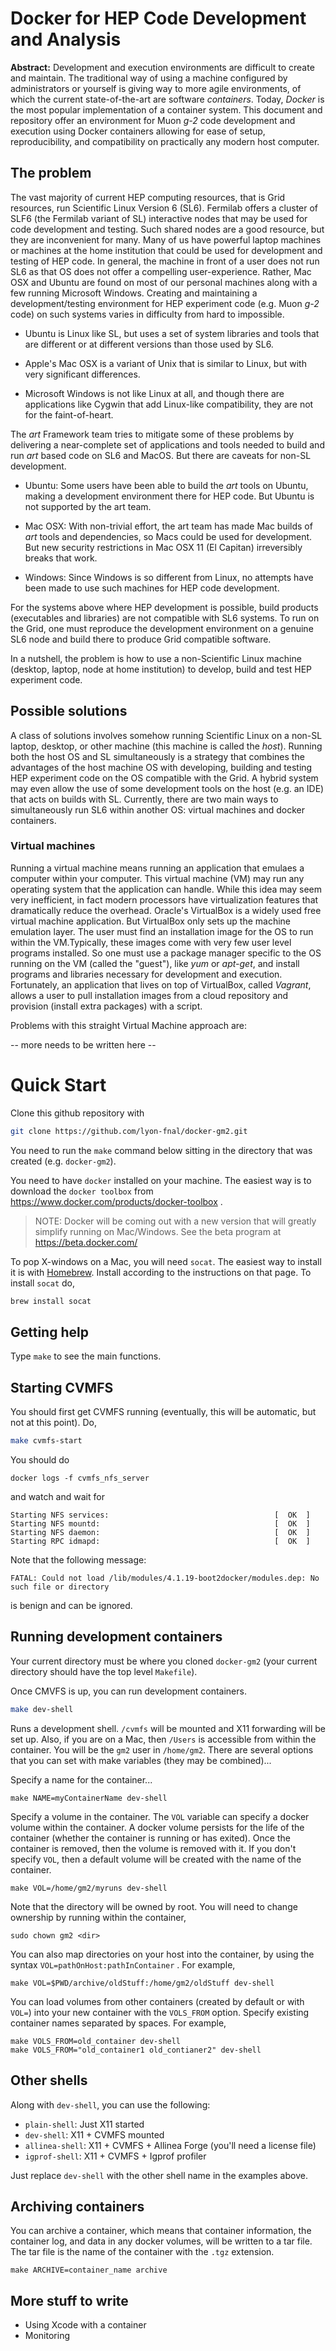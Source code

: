 # Docker for HEP Code Development and Analysis

**Abstract:** Development and execution environments are difficult to create and maintain. The traditional way of using a machine configured by administrators or yourself is giving way to more agile environments, of which the current state-of-the-art are software *containers*. Today, *Docker* is the most popular implementation of a container system. This document and repository offer an environment for Muon *g-2* code development and execution using Docker containers allowing for ease of setup, reproducibility, and compatibility on practically any modern host computer. 

## The problem

The vast majority of current HEP computing resources, that is Grid resources, run Scientific Linux Version 6 (SL6). Fermilab offers a cluster of SLF6 (the Fermilab variant of SL) interactive nodes that may be used for code development and testing.  Such shared nodes are a good resource, but they are inconvenient for many. Many of us have powerful laptop machines or machines at the home institution that could be used for development and testing of HEP code. In general, the machine in front of a user does not run SL6 as that OS does not offer a compelling user-experience. Rather, Mac OSX and Ubuntu are found on most of our personal machines along with a few running Microsoft Windows. Creating and maintaining a development/testing environment for HEP experiment code (e.g. Muon *g-2* code) on such systems varies in difficulty from hard to impossible. 

* Ubuntu is Linux like SL, but uses a set of system libraries and tools that are different or at different versions than those used by SL6. 

* Apple's Mac OSX is a variant of Unix that is similar to Linux, but with very significant differences. 

* Microsoft Windows is not like Linux at all, and though there are applications like Cygwin that add Linux-like compatibility, they are not for the faint-of-heart. 

The *art* Framework team tries to mitigate some of these problems by delivering a near-complete set of applications and tools needed to build and run *art* based code on SL6 and MacOS. But there are caveats for non-SL development. 

* Ubuntu: Some users have been able to build the *art* tools on Ubuntu, making a development environment there for HEP code. But Ubuntu is not supported by the art team. 

* Mac OSX: With non-trivial effort, the art team has made Mac builds of *art* tools and dependencies, so Macs could be used for development. But new security restrictions in Mac OSX 11 (El Capitan) irreversibly breaks that work.

* Windows: Since Windows is so different from Linux, no attempts have been made to use such machines for HEP code development. 

For the systems above where HEP development is possible, build products (executables and libraries) are not compatible with SL6 systems. To run on the Grid, one must reproduce the development environment on a genuine SL6 node and build there to produce Grid compatible software. 

In a nutshell, the problem is how to use a non-Scientific Linux machine (desktop, laptop, node at home institution) to develop, build and test HEP experiment code. 

## Possible solutions

A class of solutions involves somehow running Scientific Linux on a non-SL laptop, desktop, or other machine (this machine is called the *host*). Running both the host OS and SL simultaneously is a strategy that combines the advantages of the host machine OS with developing, building and testing HEP experiment code on the OS compatible with the Grid. A hybrid system may even allow the use of some development tools on the host (e.g. an IDE) that acts on builds with SL. Currently, there are two main ways to simultaneously run SL6 within another OS: virtual machines and docker containers. 


### Virtual machines

Running a virtual machine means running an application that emulaes a computer within your computer. This virtual machine (VM) may run any operating system that the application can handle. While this idea may seem very inefficient, in fact modern processors have virtualization features that dramatically reduce the overhead. Oracle's VirtualBox is a widely used free virtual machine application. But VirtualBox only sets up the machine emulation layer. The user must find an installation image for the OS to run within the VM.Typically, these images come with very few user level programs installed. So one must use a package manager specific to the OS running on the VM (called the "guest"), like *yum* or *apt-get*, and install programs and libraries necessary for development and execution. Fortunately, an application that lives on top of VirtualBox, called *Vagrant*, allows a user to pull installation images from a cloud repository and provision (install extra packages) with a script. 

Problems with this straight Virtual Machine approach are:

-- more needs to be written here --


# Quick Start

Clone this github repository with

```bash
git clone https://github.com/lyon-fnal/docker-gm2.git
```

You need to run the `make` command below sitting in the directory that was created (e.g. `docker-gm2`). 

You need to have `docker` installed on your machine. The easiest way is to download the `docker toolbox` from https://www.docker.com/products/docker-toolbox . 

> NOTE: Docker will be coming out with a new version that will greatly simplify running on Mac/Windows. See the beta program at https://beta.docker.com/

To pop X-windows on a Mac, you will need `socat`. The easiest way to install it is with [Homebrew](http://brew.sh/). Install according to the instructions on that page. To install `socat` do,

```bash
brew install socat
```

## Getting help
Type `make` to see the main functions. 

## Starting CVMFS
You should first get CVMFS running (eventually, this will be automatic, but not at this point). Do,

```bash
make cvmfs-start
```

You should do

```
docker logs -f cvmfs_nfs_server
```

and watch and wait for 

```
Starting NFS services:                                     [  OK  ]
Starting NFS mountd:                                       [  OK  ]
Starting NFS daemon:                                       [  OK  ]
Starting RPC idmapd:                                       [  OK  ]
```

Note that the following message:

```
FATAL: Could not load /lib/modules/4.1.19-boot2docker/modules.dep: No such file or directory
```

is benign and can be ignored.

## Running development containers

Your current directory must be where you cloned `docker-gm2` (your current directory should have the top level `Makefile`). 

Once CMVFS is up, you can run development containers. 

```bash
make dev-shell
```

Runs a development shell. `/cvmfs` will be mounted and X11 forwarding will be set up. Also, if you are on a Mac, then `/Users` is accessible from within the container. You will be the `gm2` user in `/home/gm2`. There are several options that you can set with make variables (they may be combined)...

Specify a name for the container...

```
make NAME=myContainerName dev-shell
```

Specify a volume in the container. The `VOL` variable can specify a docker volume within the container. A docker volume persists for the life of the container (whether the container is running or has exited). Once the container is removed, then the volume is removed with it. If you don't specify `VOL`, then a default volume will be created with the name of the container. 

```
make VOL=/home/gm2/myruns dev-shell
```

Note that the directory will be owned by root. You will need to change ownership by running within the container,

```
sudo chown gm2 <dir>
```

You can also map directories on your host into the container, by using the syntax `VOL=pathOnHost:pathInContainer` . For example,

```
make VOL=$PWD/archive/oldStuff:/home/gm2/oldStuff dev-shell
```

You can load volumes from other containers (created by default or with `VOL=`) into your new container with the `VOLS_FROM` option. Specify existing container names separated by spaces. For example,

```
make VOLS_FROM=old_container dev-shell
make VOLS_FROM="old_container1 old_contianer2" dev-shell
```

## Other shells

Along with `dev-shell`, you can use the following:

* `plain-shell`: Just X11 started
* `dev-shell`: X11 + CVMFS mounted
* `allinea-shell`: X11 + CVMFS + Allinea Forge (you'll need a license file)
* `igprof-shell`: X11 + CVMFS + Igprof profiler

Just replace `dev-shell` with the other shell name in the examples above. 

## Archiving containers

You can archive a container, which means that container information, the container log, and data in any docker volumes, will be written to a tar file. The tar file is the name of the container with the `.tgz` extension.  

```
make ARCHIVE=container_name archive
```

## More stuff to write

* Using Xcode with a container
* Monitoring



